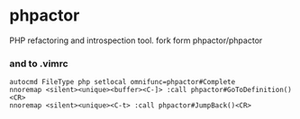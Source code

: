 # phpactor
PHP refactoring and introspection tool. fork form phpactor/phpactor


### and to .vimrc

```
autocmd FileType php setlocal omnifunc=phpactor#Complete
nnoremap <silent><unique><buffer><C-]> :call phpactor#GoToDefinition()<CR>
nnoremap <silent><unique><C-t> :call phpactor#JumpBack()<CR>
```
